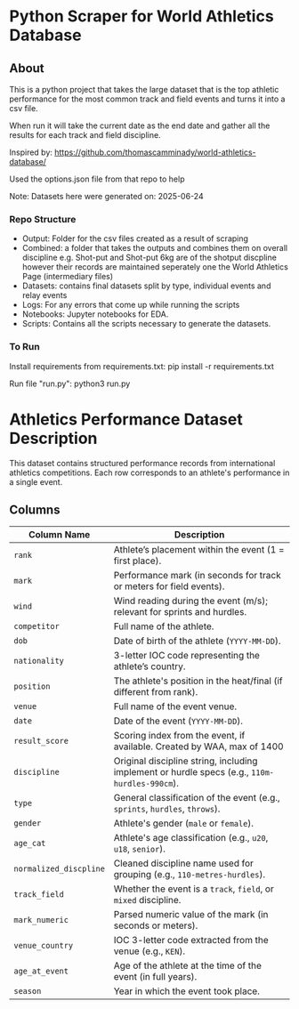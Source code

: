 # Python Scraper for World Athletics Database

## About
This is a python project that takes the large dataset that is the top athletic performance for the most common track and field events and turns it into a csv file.

When run it will take the current date as the end date and gather all the results for each track and field discipline. 

Inspired by: https://github.com/thomascamminady/world-athletics-database/

Used the options.json file from that repo to help

Note: Datasets here were generated on: 2025-06-24

### Repo Structure
 - Output: Folder for the csv files created as a result of scraping
 - Combined: a folder that takes the outputs and combines them on overall discipline e.g. Shot-put and Shot-put 6kg are of the shotput discpline however their records are maintained seperately one the World Athletics Page (intermediary files)
 - Datasets: contains final datasets split by type, individual events and relay events
 - Logs: For any errors that come up while running the scripts
 - Notebooks: Jupyter notebooks for EDA.
 - Scripts: Contains all the scripts necessary to generate the datasets.

### To Run
Install requirements from requirements.txt:
    pip install -r requirements.txt

Run file "run.py":
    python3 run.py

# Athletics Performance Dataset Description

This dataset contains structured performance records from international athletics competitions. Each row corresponds to an athlete's performance in a single event.

## Columns

| Column Name           | Description                                                                 |
|------------------------|-----------------------------------------------------------------------------|
| `rank`                | Athlete’s placement within the event (1 = first place).                     |
| `mark`                | Performance mark (in seconds for track or meters for field events).         |
| `wind`                | Wind reading during the event (m/s); relevant for sprints and hurdles.      |
| `competitor`          | Full name of the athlete.                                                   |
| `dob`                 | Date of birth of the athlete (`YYYY-MM-DD`).                                |
| `nationality`         | 3-letter IOC code representing the athlete’s country.                       |
| `position`            | The athlete's position in the heat/final (if different from rank).          |
| `venue`               | Full name of the event venue.                                               |
| `date`                | Date of the event (`YYYY-MM-DD`).                                           |
| `result_score`        | Scoring index from the event, if available. Created by WAA, max of 1400                   |
| `discipline`          | Original discipline string, including implement or hurdle specs (e.g., `110m-hurdles-990cm`). |
| `type`                | General classification of the event (e.g., `sprints`, `hurdles`, `throws`). |
| `gender`              | Athlete's gender (`male` or `female`).                                      |
| `age_cat`        | Athlete's age classification (e.g., `u20`, `u18`, `senior`).                |
| `normalized_discpline`| Cleaned discipline name used for grouping (e.g., `110-metres-hurdles`).     |
| `track_field`         | Whether the event is a `track`, `field`, or `mixed` discipline.             |
| `mark_numeric`        | Parsed numeric value of the mark (in seconds or meters).                    |
| `venue_country`  | IOC 3-letter code extracted from the venue (e.g., `KEN`).                   |
| `age_at_event`        | Age of the athlete at the time of the event (in full years).                |
| `season`              | Year in which the event took place.                                         |
